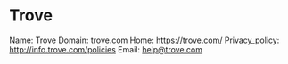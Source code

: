
# Trove

Name: Trove
Domain: trove.com
Home: https://trove.com/
Privacy_policy: http://info.trove.com/policies
Email: help@trove.com
